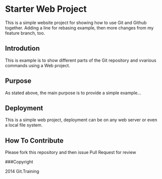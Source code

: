 # Starter Web Project

This is a simple website project for showing how to use Git and Github together. Adding a line for rebasing example, then more changes from my feature branch, too.

## Introdution

This is example is to show different parts of the Git repository and vvarious commands using a Web project.

## Purpose

As stated above, the main purpose is to provide a simple example...

## Deployment

This is a simple web project, deployment can be on any web server or even a local file system.

## How To Contribute

Please fork this repository and then issue Pull Request for review

###Copyright

2014 Git.Training